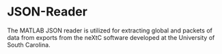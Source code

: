 # JSON-Reader
The MATLAB JSON reader is utilized for extracting global and packets of data from exports from the neXtC software developed at the University of South Carolina.
